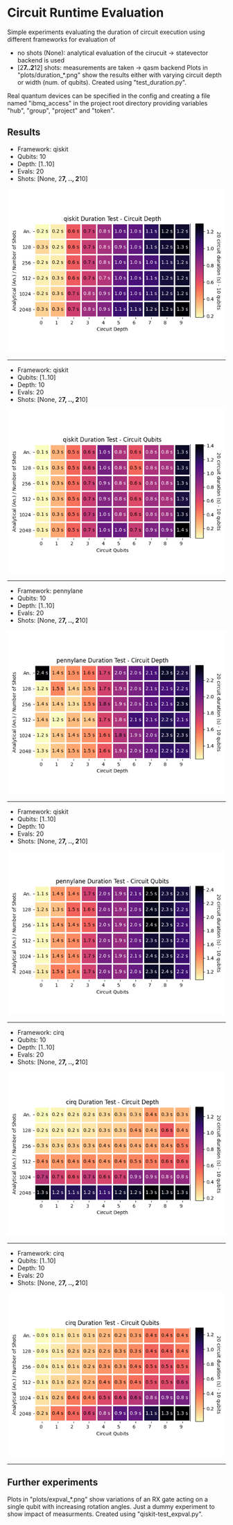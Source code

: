 # Circuit Runtime Evaluation

Simple experiments evaluating the duration of circuit execution using different frameworks for evaluation of
- no shots (None): analytical evaluation of the cirucuit -> statevector backend is used
- [2**7..2**12] shots: measurements are taken -> qasm backend
Plots in "plots/duration_*.png" show the results either with varying circuit depth or width (num. of qubits).
Created using "test_duration.py".

Real quantum devices can be specified in the config and creating a file named "ibmq_access" in the project root directory providing variables "hub", "group", "project" and "token".

## Results

- Framework: qiskit
- Qubits: 10
- Depth: [1..10]
- Evals: 20
- Shots: [None, 2**7, .., 2**10]

![](plots/qiskit_duration_depth_10_10.png)

---

- Framework: qiskit
- Qubits: [1..10]
- Depth: 10
- Evals: 20
- Shots: [None, 2**7, .., 2**10]

![](plots/qiskit_duration_qubits_10_10.png)

---

- Framework: pennylane
- Qubits: 10
- Depth: [1..10]
- Evals: 20
- Shots: [None, 2**7, .., 2**10]

![](plots/pennylane_duration_depth_10_10.png)

---

- Framework: qiskit
- Qubits: [1..10]
- Depth: 10
- Evals: 20
- Shots: [None, 2**7, .., 2**10]

![](plots/pennylane_duration_qubits_10_10.png)

---
- Framework: cirq
- Qubits: 10
- Depth: [1..10]
- Evals: 20
- Shots: [None, 2**7, .., 2**10]

![](plots/cirq_duration_depth_10_10.png)

---

- Framework: cirq
- Qubits: [1..10]
- Depth: 10
- Evals: 20
- Shots: [None, 2**7, .., 2**10]

![](plots/cirq_duration_qubits_10_10.png)

---

## Further experiments

Plots in "plots/expval_*.png" show variations of an RX gate acting on a single qubit with increasing rotation angles.
Just a dummy experiment to show impact of measurments.
Created using "qiskit-test_expval.py".